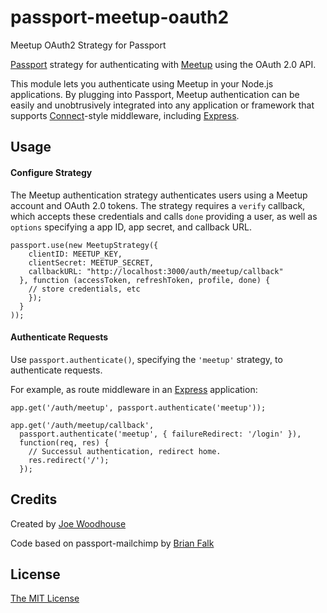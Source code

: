 # passport-meetup-oauth2
Meetup OAuth2 Strategy for Passport

[Passport](http://passportjs.org/) strategy for authenticating with [Meetup](https://www.meetup.com)
using the OAuth 2.0 API.

This module lets you authenticate using Meetup in your Node.js applications.
By plugging into Passport, Meetup authentication can be easily and
unobtrusively integrated into any application or framework that supports
[Connect](http://www.senchalabs.org/connect/)-style middleware, including
[Express](http://expressjs.com/).

## Usage

#### Configure Strategy

The Meetup authentication strategy authenticates users using a Meetup
account and OAuth 2.0 tokens.  The strategy requires a `verify` callback, which
accepts these credentials and calls `done` providing a user, as well as
`options` specifying a app ID, app secret, and callback URL.

    passport.use(new MeetupStrategy({
        clientID: MEETUP_KEY,
        clientSecret: MEETUP_SECRET,
        callbackURL: "http://localhost:3000/auth/meetup/callback"
      }, function (accessToken, refreshToken, profile, done) {
        // store credentials, etc
        });
      }
    ));

#### Authenticate Requests

Use `passport.authenticate()`, specifying the `'meetup'` strategy, to
authenticate requests.

For example, as route middleware in an [Express](http://expressjs.com/)
application:

    app.get('/auth/meetup', passport.authenticate('meetup'));

    app.get('/auth/meetup/callback',
      passport.authenticate('meetup', { failureRedirect: '/login' }),
      function(req, res) {
        // Successul authentication, redirect home.
        res.redirect('/');
      });

## Credits

Created by [Joe Woodhouse](http://github.com/joewoodhouse)

Code based on passport-mailchimp by [Brian Falk](http://github.com/brainflake)

## License

[The MIT License](http://opensource.org/licenses/MIT)
